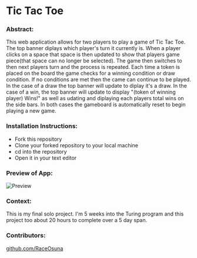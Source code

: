 # Tic Tac Toe 

### Abstract: 
This web application allows for two players to play a game of Tic Tac Toe. The top banner diplays which player's turn it currently is. When a player clicks on a space that space is then updated to show that players game piece(that space can no longer be selected). The game then switches to then next players turn and the process is repeated. Each time a token is placed on the board the game checks for a winning condition or draw condition. If no conditions are met then the came can continue to be played. In the case of a draw the top banner will update to diplay it's a draw. In the case of a win, the top banner will update to display "(token of winning player) Wins!" as well as udating and diplaying each players total wins on the side bars. In both cases the gameboard is automatically reset to begin playing a new game.

### Installation Instructions: 
- Fork this repository
- Clone your forked repository to your local machine
- cd into the repository
- Open it in your text editor

### Preview of App: 
![Preview]()

### Context: 
This is my final solo project. I'm 5 weeks into the Turing program and this project too about 20 hours to complete over a 5 day span.

### Contributors: 
[github.com/RaceOsuna](/github.com/RaceOsuna)

